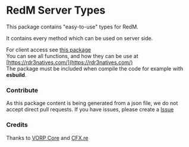 # RedM Server Types

This package contains "easy-to-use" types for RedM.

It contains every method which can be used on server side.

For client access see [this package](https://www.npmjs.com/package/@risinglife/redm-client)<br>
You can see all functions, and how they can be use at [https://rdr3natives.com/](https://rdr3natives.com/)<br>
The package must be included when compile the code for example with **esbuild**.

### Contribute

As this package content is being generated from a json file, we do not accept direct pull requests.
If you have issues, please create a [Issue](https://github.com/RisingLifeDE/types-redm/issues/new)

### Credits

Thanks to [VORP Core](https://github.com/VORPCORE/RDR3natives) and [CFX.re](https://cfx.re)